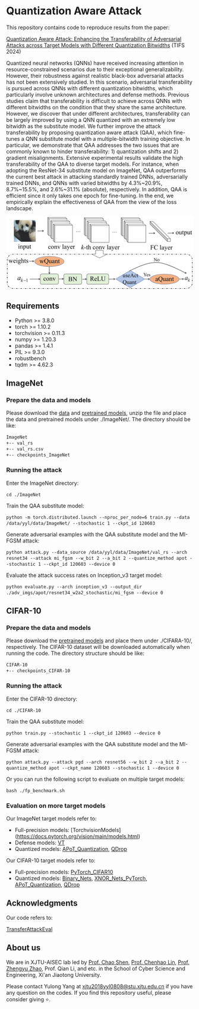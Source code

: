# Quantization Aware Attack

This repository contains code to reproduce results from the paper:

[Quantization Aware Attack: Enhancing the Transferability of Adversarial Attacks across Target Models with Different Quantization Bitwidths](https://arxiv.org/abs/2305.05875) (TIFS 2024)

Quantized neural networks (QNNs) have received increasing attention in resource-constrained scenarios due to their exceptional generalizability. However, their robustness against realistic black-box adversarial attacks has not been extensively studied.
In this scenario, adversarial transferability is pursued across QNNs with different quantization bitwidths, which particularly involve unknown architectures and defense methods. Previous studies claim that transferability is difficult to achieve across QNNs with different bitwidths on the condition that they share the same architecture.
However, we discover that under different architectures, transferability can be largely improved by using a QNN quantized with an extremely low bitwidth as the substitute model. We further improve the attack transferability by proposing quantization aware attack (QAA), which fine-tunes a QNN substitute model with a multiple-bitwidth training objective.
In particular, we demonstrate that QAA addresses the two issues that are commonly known to hinder transferability: 1) quantization shifts and 2) gradient misalignments.
Extensive experimental results validate the high transferability of the QAA to diverse target models.
For instance, when adopting the ResNet-34 substitute model on ImageNet, QAA outperforms the current best attack in attacking standardly trained DNNs, adversarially trained DNNs, and QNNs with varied bitwidths by 4.3\%~20.9\%, 8.7\%~15.5\%, and 2.6\%~31.1\% (absolute), respectively.
In addition, QAA is efficient since it only takes one epoch for fine-tuning.
In the end, we empirically explain the effectiveness of QAA from the view of the loss landscape. 

![Quantization Aware Attack](qaa.png)

## Requirements

+ Python >= 3.8.0
+ torch >= 1.10.2
+ torchvision >= 0.11.3
+ numpy >= 1.20.3
+ pandas >= 1.4.1
+ PIL >= 9.3.0
+ robustbench
+ tqdm >= 4.62.3


## ImageNet

### Prepare the data and models

Please download the [data](https://drive.google.com/drive/folders/1CfobY6i8BfqfWPHL31FKFDipNjqWwAhS) and [pretrained models](https://drive.google.com/file/d/1Oj4-IrZMPDhY-tXmDfmdegBFJPbzplCr/view?usp=drive_link), unzip the file and place the data and pretrained models under ./ImageNet/. The directory should be like:

```
ImageNet
+-- val_rs
+-- val_rs.csv
+-- checkpoints_ImageNet
```

### Running the attack

Enter the ImageNet directory:

```
cd ./ImageNet
```

Train the QAA substitute model:
```
python -m torch.distributed.launch --nproc_per_node=6 train.py --data /data/yyl/data/ImageNet/ --stochastic 1 --ckpt_id 120603
```

Generate adversarial examples with the QAA substitute model and the MI-FGSM attack:
```
python attack.py --data_source /data/yyl/data/ImageNet/val_rs --arch resnet34 --attack mi_fgsm --w_bit 2 --a_bit 2 --quantize_method apot --stochastic 1 --ckpt_id 120603 --device 0
```

Evaluate the attack success rates on Inception_v3 target model:
```
python evaluate.py --arch inception_v3 --output_dir ./adv_imgs/apot/resnet34_w2a2_stochastic/mi_fgsm --device 0
```


## CIFAR-10

### Prepare the data and models

Please download the [pretrained models](https://drive.google.com/file/d/1Oj4-IrZMPDhY-tXmDfmdegBFJPbzplCr/view?usp=drive_link) and place them under ./CIFARA-10/, respectively. The CIFAR-10 dataset will be downloaded automatically when running the code. The directory structure should be like:

```
CIFAR-10
+-- checkpoints_CIFAR-10
```

### Running the attack

Enter the CIFAR-10 directory:

```
cd ./CIFAR-10
```

Train the QAA substitute model:
```
python train.py --stochastic 1 --ckpt_id 120603 --device 0 
```

Generate adversarial examples with the QAA substitute model and the MI-FGSM attack:
```
python attack.py --attack pgd --arch resnet56 --w_bit 2 --a_bit 2 --quantize_method apot --ckpt_name 120603 --stochastic 1 --device 0
```

Or you can run the following script to evaluate on multiple target models:
```
bash ./fp_benchmark.sh
```

### Evaluation on more target models
Our ImageNet target models refer to:
+ Full-precision models: [TorchvisionModels] (https://docs.pytorch.org/vision/main/models.html)
+ Defense models: [VT](https://github.com/JHL-HUST/VT)
+ Quantized models: [APoT_Quantization](https://github.com/yhhhli/APoT_Quantization), [QDrop](https://github.com/wimh966/QDrop)

Our CIFAR-10 target models refer to:
+ Full-precision models: [PyTorch_CIFAR10](https://github.com/huyvnphan/PyTorch_CIFAR10)
+ Quantized models: [Binary_Nets](https://github.com/mzemlyanikin/binary-nets), [XNOR_Nets_PyTorch](https://github.com/jiecaoyu/XNOR-Net-PyTorch), [APoT_Quantization](https://github.com/yhhhli/APoT_Quantization), [QDrop](https://github.com/wimh966/QDrop)



## Acknowledgments
Our code refers to:

[TransferAttackEval](https://github.com/ZhengyuZhao/TransferAttackEval)

## About us
We are in XJTU-AISEC lab led by [Prof. Chao Shen](https://gr.xjtu.edu.cn/en/web/cshen/home), [Prof. Chenhao Lin](https://gr.xjtu.edu.cn/en/web/linchenhao), [Prof. Zhengyu Zhao](https://zhengyuzhao.github.io/), Prof. Qian Li, and etc. in the School of Cyber Science and Engineering, Xi'an Jiaotong University.

Please contact Yulong Yang at xjtu2018yyl0808@stu.xjtu.edu.cn if you have any question on the codes. If you find this repository useful, please consider giving ⭐.
